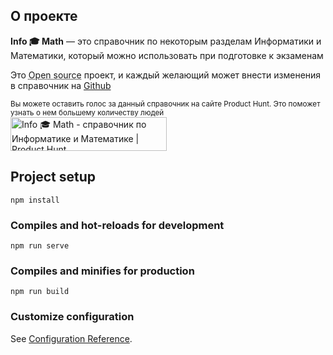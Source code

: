<h2>О проекте</h2>
      <p>
        <strong>Info 🎓 Math</strong> — это справочник по некоторым разделам
        Информатики и Математики, который можно использовать при подготовке к
        экзаменам
      </p>
      <p>
        Это
        <abbr title="Открытое программное обеспечение" class="initialism"
          >Open source</abbr
        >
        проект, и каждый желающий может внести изменения в справочник на
        <a
          href="https://github.com/mccrush/info"
          target="_blank"
          title="Fork on Github"
          >Github</a
        >
      </p>
      <div class="row">
        <div class="col-12 col-sm-6 lh-1">
          <small class="lh-1"
            >Вы можете оставить голос за данный справочник на сайте Product
            Hunt. Это поможет узнать о нем большему количеству людей</small
          >
        </div>
        <div class="col-12 col-sm-6">
          <a
            href="https://www.producthunt.com/posts/info-math?utm_source=badge-featured&utm_medium=badge&utm_souce=badge-info-math"
            target="_blank"
            ><img
              src="https://api.producthunt.com/widgets/embed-image/v1/featured.svg?post_id=295252&theme=dark"
              alt="Info 🎓 Math - справочник по Информатике и Математике | Product Hunt"
              style="width: 250px; height: 54px"
              width="250"
              height="54"
          /></a>
        </div>
      </div>

## Project setup
```
npm install
```

### Compiles and hot-reloads for development
```
npm run serve
```

### Compiles and minifies for production
```
npm run build
```

### Customize configuration
See [Configuration Reference](https://cli.vuejs.org/config/).
